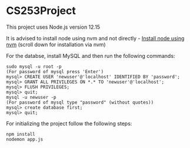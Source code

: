 # CS253Project

This project uses Node.js version 12.15

It is advised to install node using nvm and not directly - [Install node using nvm](https://www.digitalocean.com/community/tutorials/how-to-install-node-js-on-ubuntu-16-04) (scroll down for installation via nvm)

For the databse, install MySQL and then run the following commands:
```
sudo mysql -u root -p
(For password of mysql press 'Enter')
mysql> CREATE USER 'newuser'@'localhost' IDENTIFIED BY 'password';
mysql> GRANT ALL PRIVILEGES ON *.* TO 'newuser'@'localhost';
mysql> FLUSH PRIVILEGES;
mysql> quit;
mysql -u newuser -p
(For password of mysql type "password" (without quotes))
mysql> create database first;
mysql> quit;
```

For initializing the project follow the following steps:
```
npm install
nodemon app.js
```
